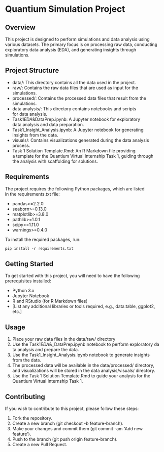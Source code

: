 # Quantium Simulation Project

## Overview

This project is designed to perform simulations and data analysis using various datasets. The primary focus is on processing raw data, conducting exploratory data analysis (EDA), and generating insights through simulations.

## Project Structure

- data/: This directory contains all the data used in the project.
- raw/: Contains the raw data files that are used as input for the simulations.
- processed/: Contains the processed data files that result from the simulations.
- data analysis/: This directory contains notebooks and scripts for data analysis.
- Task1*EDA*&DataPrep.ipynb: A Jupyter notebook for exploratory data analysis and data preparation.
- Task1_Insight_Analysis.ipynb: A Jupyter notebook for generating insights from the data.
- visuals/: Contains visualizations generated during the data analysis process.
- Task 1 Solution Template.Rmd: An R Markdown file providing a template for the Quantium Virtual Internship Task 1, guiding through the analysis with scaffolding for solutions.

## Requirements

The project requires the following Python packages, which are listed in the requirements.txt file:

- pandas>=2.2.0
- seaborn>=0.13.0
- matplotlib>=3.8.0
- pathlib>=1.0.1
- scipy>=1.11.0
- warnings>=0.4.0

To install the required packages, run:

```bash
pip install -r requirements.txt
```

## Getting Started

To get started with this project, you will need to have the following prerequisites installed:

- Python 3.x
- Jupyter Notebook
- R and RStudio (for R Markdown files)
- [List any additional libraries or tools required, e.g., data.table, ggplot2, etc.]

## Usage

1. Place your raw data files in the data/raw/ directory
2. Use the Task1*EDA*&\_DataPrep.ipynb notebook to perform exploratory data analysis and prepare the data.
3. Use the Task1_Insight_Analysis.ipynb notebook to generate insights from the data.
4. The processed data will be available in the data/processed/ directory, and visualizations will be stored in the data analysis/visuals/ directory.
5. Use the Task 1 Solution Template.Rmd to guide your analysis for the Quantium Virtual Internship Task 1.

## Contributing

If you wish to contribute to this project, please follow these steps:

1. Fork the repository.
2. Create a new branch (git checkout -b feature-branch).
3. Make your changes and commit them (git commit -am 'Add new feature').
4. Push to the branch (git push origin feature-branch).
5. Create a new Pull Request.
